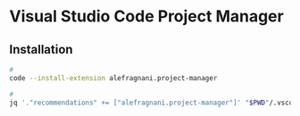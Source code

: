 # Visual Studio Code Project Manager

## Installation

```sh
#
code --install-extension alefragnani.project-manager

#
jq '."recommendations" += ["alefragnani.project-manager"]' "$PWD"/.vscode/extensions.json | sponge "$PWD"/.vscode/extensions.json
```

<!--
~/Library/Application\ Support/Code/User/globalStorage/alefragnani.project-manager/projects.json
-->
